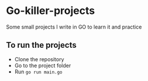 # Go-killer-projects
Some small projects I write in GO to learn it and practice

## To run the projects
- Clone the repository
- Go to the project folder
- Run `go run main.go`
